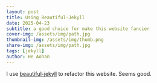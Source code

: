 ```yaml
---
layout: post
title: Using Beautiful-Jekyll
date: 2025-04-23
subtitle: a good choice for make this website fancier
cover-img: /assets/img/path.jpg
thumbnail-img: /assets/img/thumb.png
share-img: /assets/img/path.jpg
tags: [jekyll]
author: He Aohan
---
```

I use [beautiful-jekyll](https://github.com/daattali/beautiful-jekyll) to refactor this website. Seems good.
